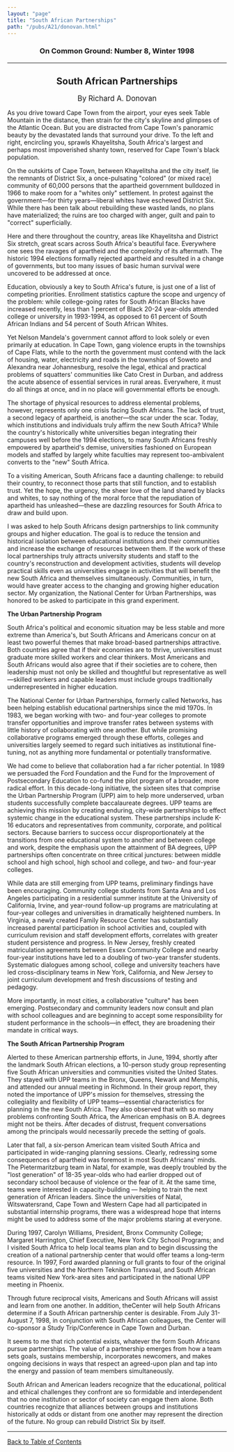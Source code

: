 ```yaml
---
layout: "page"
title: "South African Partnerships"
path: "/pubs/A21/donovan.html"
---
```

<main>
<h3 align="CENTER">On Common Ground: Number 8, Winter 1998</h3>
<hr/>
<h2 align="CENTER">South African Partnerships</h2>
<p align="CENTER"><big>By Richard A. Donovan</big></p>
<p>As you drive toward Cape Town from the airport, your eyes seek Table Mountain in the distance, then strain for the city's skyline and glimpses of the Atlantic Ocean.  But you are distracted from Cape Town's panoramic beauty by the devastated lands that surround your drive.  To the left and right, encircling you, sprawls Khayelitsha, South Africa's largest and perhaps most impoverished shanty town, reserved for Cape Town's black population.</p>
<p>On the outskirts of Cape Town, between Khayelitsha and the city itself, lie the remnants of District Six, a once-pulsating "colored" (or mixed race) community of 60,000 persons that the apartheid government bulldozed in 1966 to make room for a "whites only" settlement.  In protest against the government—for thirty years—liberal whites have eschewed District Six.  While there has been talk about rebuilding these wasted lands, no plans have materialized; the ruins are too charged with anger, guilt and pain to "correct" superficially.  </p>
<p>Here and there throughout the country, areas like Khayelitsha and District Six stretch, great scars across South Africa's beautiful face.  Everywhere one sees the ravages of apartheid and the complexity of its aftermath.  The historic 1994 elections formally rejected apartheid and resulted in a change of governments, but too many issues of basic human survival were uncovered to be addressed at once.  </p>
<p>Education, obviously a key to South Africa's future, is just one of a list of competing priorities.  Enrollment statistics capture the scope and urgency of the problem: while college-going rates for South African Blacks have increased recently, less than 1 percent of Black 20-24 year-olds attended college or university in 1993-1994, as opposed to 61 percent of South African Indians and 54 percent of South African Whites.  </p>
<p>Yet Nelson Mandela's government cannot afford to look solely or even primarily at education.  In Cape Town, gang violence erupts in the townships of Cape Flats, while to the north the government must contend with the lack of housing, water, electricity and roads in the townships  of Soweto and Alexandra near Johannesburg, resolve the legal, ethical and practical problems of squatters' communities like Cato Crest in Durban, and address the acute absence of essential services in rural areas.  Everywhere, it must do all things at once, and in no place will governmental efforts be enough.</p>
<p>The shortage of physical resources to address elemental problems, however, represents only one crisis facing South Africans.  The lack of trust, a second legacy of apartheid, is another—the scar under the scar.  Today, which institutions and individuals truly affirm the new South Africa?  While the country's historically white universities began integrating their campuses well before the 1994 elections, to many South Africans freshly empowered by apartheid's demise, universities fashioned on European models and staffed by largely white faculties may represent too-ambivalent converts to the "new" South Africa.</p>
<p>To a visiting American, South Africans face a daunting challenge:  to rebuild their country, to reconnect those parts that still function, and to establish trust.  Yet the hope, the urgency, the sheer love of the land shared by blacks and whites, to say nothing of the moral force that the repudiation of apartheid has unleashed—these are dazzling resources for South Africa to draw and build upon.</p>
<p>I was asked to help South Africans design partnerships to link community groups and higher education.  The goal is to reduce the tension and historical isolation between educational institutions and their communities and increase the exchange of resources between them.  If the work of these local partnerships truly attracts university students and staff to the country's reconstruction and development activities, students will develop practical skills even as universities engage in activities that will benefit the new South Africa and themselves simultaneously.  Communities, in turn, would have greater access to the changing and growing higher education sector.  My organization, the National Center for Urban Partnerships, was honored to be asked to participate in this grand experiment.</p>
<p><b>The Urban Partnership Program</b></p>
<p>South Africa's political and economic situation may be less stable and more extreme than America's, but South Africans and Americans concur on at least two powerful themes that make broad-based partnerships attractive.  Both countries agree that if their economies are to thrive, universities must graduate more skilled workers and clear thinkers.  Most Americans and South Africans would also agree that if their societies are to cohere, then leadership must not only be skilled and thoughtful but representative as well—skilled workers and capable leaders must include groups traditionally underrepresented in higher education. </p>
<p>The National Center for Urban Partnerships, formerly called Networks, has been helping establish educational partnerships since the mid 1970s.  In 1983, we began working with two- and four-year colleges to promote transfer opportunities and improve transfer rates between systems with little history of collaborating with one another.  But while promising collaborative programs emerged through these efforts, colleges and universities largely seemed to regard such initiatives as institutional fine-tuning, not as anything more fundamental or potentially transformative.</p>
<p>We had come to believe that collaboration had a far richer potential.  In 1989 we persuaded the Ford Foundation and the Fund for the Improvement of Postsecondary Education to co-fund the pilot program of a broader, more radical effort.  In this decade-long initiative, the sixteen sites that comprise the Urban Partnership Program (UPP) aim to help more underserved, urban students successfully complete baccalaureate degrees.  UPP teams are achieving this mission by creating enduring, city-wide partnerships to effect systemic change in the educational system.  These partnerships include K-16 educators and representatives from community, corporate, and political sectors.  Because barriers to success occur disproportionately at the transitions from one educational system to another and between college and work, despite the emphasis upon the attainment of BA degrees, UPP partnerships often concentrate on three critical junctures:  between middle school and high school, high school and college, and two- and four-year colleges. </p>
<p>While data are still emerging from UPP teams, preliminary findings have been encouraging.  Community college students from Santa Ana and Los Angeles participating in a residential summer institute at the University of California, Irvine, and year-round follow-up programs are matriculating at four-year colleges and universities in dramatically heightened numbers.  In Virginia, a newly created Family Resource Center has substantially increased parental participation in school activities and, coupled with curriculum revision and staff development efforts, correlates with greater student persistence and progress.  In New Jersey, freshly created matriculation agreements between Essex Community College and nearby four-year institutions have led to a doubling of two-year transfer students.  Systematic dialogues among school, college and university teachers have led cross-disciplinary teams in New York, California, and New Jersey to joint curriculum development and fresh discussions of testing and pedagogy. </p>
<p>More importantly, in most cities, a collaborative "culture" has been emerging.  Postsecondary and community leaders now consult and plan with school colleagues and are beginning to accept some responsibility for student performance in the schools—in effect, they are broadening their mandate in critical ways.</p>
<p><b>The South African Partnership Program</b></p>
<p>Alerted to these American partnership efforts, in June, 1994, shortly after the landmark South African elections, a 10-person study group representing five South African universities and communities visited the United States.  They stayed with UPP teams in the Bronx, Queens, Newark and Memphis, and attended our annual meeting in Richmond.  In their group report, they noted the importance of UPP's mission for themselves, stressing the collegiality and flexibility of UPP teams—essential characteristics for planning in the new South Africa.  They also observed that with so many problems confronting South Africa, the American emphasis on B.A. degrees might not be theirs.  After decades of distrust, frequent conversations among the principals would necessarily precede the setting of goals.</p>
<p>Later that fall, a six-person American team visited South Africa and participated in wide-ranging planning sessions.  Clearly, redressing some consequences of apartheid was foremost in most South Africans' minds.  The Pietermaritzburg team in Natal, for example, was deeply troubled by the "lost generation" of 18-35 year-olds who had earlier dropped out of secondary school because of violence or the fear of it.  At the same time, teams were interested in capacity-building — helping to train the next generation of African leaders.  Since the universities of Natal, Witswatersrand, Cape Town and Western Cape had all participated in substantial internship programs, there was a widespread hope that interns might be used to address some of the major problems staring at everyone.</p>
<p>During 1997, Carolyn Williams, President, Bronx Community College; Margaret Harrington, Chief Executive, New York City School Programs; and I visited South Africa to help local teams plan and to begin discussing the creation of a national partnership center that would offer teams a long-term resource.  In 1997, Ford awarded planning or full grants to four of the original five universities and the Northern Teknikon Transvaal, and South African teams visited New York-area sites and participated in the national UPP meeting in Phoenix.</p>
<p>Through future reciprocal visits, Americans and South Africans will assist and learn from one another.  In addition, theCenter will help South Africans determine if a South African partnership center is desirable.  From July 31-August 7, 1998, in conjunction with South African colleagues, the Center will co-sponsor a Study Trip/Conference in Cape Town and Durban.</p>
<p>It seems to me that rich potential exists, whatever the form South Africans pursue partnerships.  The value of a partnership emerges from how a team sets goals, sustains membership, incorporates newcomers, and makes ongoing decisions in ways that respect an agreed-upon plan and tap into the energy and passion of team members simultaneously.</p>
<p>South African and American leaders recognize that the educational, political and ethical challenges they confront are so formidable and interdependent that no one institution or sector of society can engage them alone.  Both countries recognize that alliances between groups and institutions historically at odds or distant from one another may represent the direction of the future.  No group can rebuild District Six by itself.</p>
<hr/>
<p><a href="/pubs/A21/">Back to Table of Contents</a></p>
</main>
